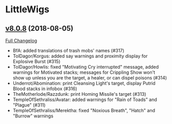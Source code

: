 # LittleWigs

## [v8.0.8](https://github.com/BigWigsMods/LittleWigs/tree/v8.0.8) (2018-08-05)
[Full Changelog](https://github.com/BigWigsMods/LittleWigs/compare/v8.0.7...v8.0.8)

- BfA: added translations of trash mobs' names (#317)  
- TolDagor/Korgus: added say warnings and proximity display for Explosive Burst (#315)  
- TolDagor/Howlis: fixed "Motivating Cry interrupted" message, added warnings for Motivated stacks; messages for Crippling Show won't show up unless you are the target, a healer, or can dispel poisons (#314)  
- Underrot/Abomination: print Cleansing Light's target, display Putrid Blood stacks in infobox (#316)  
- TheMotherlode/Razzdunk: print Homing Missile's target (#313)  
- TempleOfSethraliss/Avatar: added warnings for "Rain of Toads" and "Plague" (#311)  
- TempleOfSethraliss/Merektha: fixed "Noxious Breath", "Hatch" and "Burrow" warnings  
